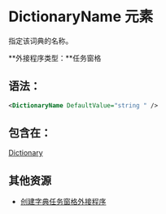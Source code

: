 
# DictionaryName 元素
指定该词典的名称。

 **外接程序类型：**任务窗格


## 语法：


```XML
<DictionaryName DefaultValue="string " />
```


## 包含在：

[Dictionary](../../reference/manifest/dictionary.md)


## 其他资源



- [创建字典任务窗格外接程序](../../docs/word/dictionary-task-pane-add-ins.md)
    

